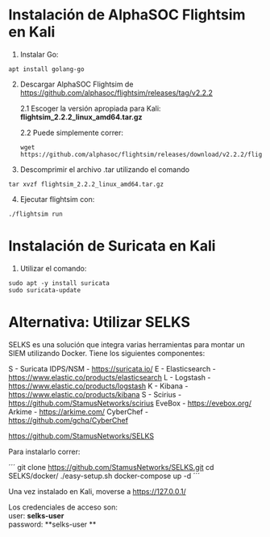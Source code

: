 # Instalación de AlphaSOC Flightsim en Kali

1. Instalar Go:
```
apt install golang-go 
```

2. Descargar AlphaSOC Flightsim de https://github.com/alphasoc/flightsim/releases/tag/v2.2.2

    2.1 Escoger la versión apropiada para Kali: **flightsim_2.2.2_linux_amd64.tar.gz**
    
    2.2 Puede simplemente correr:
    ```
    wget https://github.com/alphasoc/flightsim/releases/download/v2.2.2/flightsim_2.2.2_linux_amd64.tar.gz
    ```

3. Descomprimir el archivo .tar utilizando el comando 
```
tar xvzf flightsim_2.2.2_linux_amd64.tar.gz
```

4. Ejecutar flightsim con:
```
./flightsim run
```

# Instalación de Suricata en Kali
1. Utilizar el comando:
```
sudo apt -y install suricata
sudo suricata-update
```


# Alternativa: Utilizar SELKS
SELKS es una solución que integra varias herramientas para montar un SIEM utilizando Docker. Tiene los siguientes componentes:

S - Suricata IDPS/NSM - https://suricata.io/
E - Elasticsearch - https://www.elastic.co/products/elasticsearch
L - Logstash - https://www.elastic.co/products/logstash
K - Kibana - https://www.elastic.co/products/kibana
S - Scirius - https://github.com/StamusNetworks/scirius
EveBox - https://evebox.org/
Arkime - https://arkime.com/
CyberChef - https://github.com/gchq/CyberChef


https://github.com/StamusNetworks/SELKS

Para instalarlo correr:

´´´
git clone https://github.com/StamusNetworks/SELKS.git
cd SELKS/docker/
./easy-setup.sh
docker-compose up -d
´´´

Una vez instalado en Kali, moverse a https://127.0.0.1/

Los credenciales de acceso son:  
user: **selks-user**  
password: **selks-user ** 

